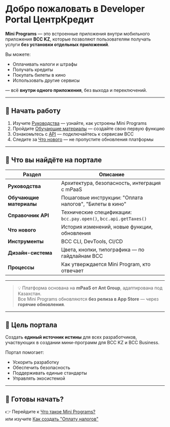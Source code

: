 # Добро пожаловать в Developer Portal ЦентрКредит

**Mini Programs** — это встроенные приложения внутри мобильного приложения **BCC KZ**, которые позволяют пользователям получать услуги **без установки отдельных приложений**.

Вы можете:
- Оплачивать налоги и штрафы
- Получать кредиты
- Покупать билеты в кино
- Использовать другие сервисы

— всё **внутри одного приложения**, без выхода и переключений.

---

## 🚀 Начать работу

1. Изучите [Руководства](/guides/what-is-mp) — узнайте, как устроены Mini Programs
2. Пройдите [Обучающие материалы](/tutorials/tax-payment) — создайте свою первую функцию
3. Ознакомьтесь с [API](/api/user) — подключайтесь к сервисам BCC
4. Следите за [Что нового](/changelog/2025-04-05-v1.0) — не пропустите обновления платформы

---

## 🔧 Что вы найдёте на портале

| Раздел | Описание |
|--------|---------|
| **Руководства** | Архитектура, безопасность, интеграция с mPaaS |
| **Обучающие материалы** | Пошаговые инструкции: "Оплата налогов", "Билеты в кино" |
| **Справочник API** | Технические спецификации: `bcc.pay.open()`, `bcc.api.getTaxes()` |
| **Что нового** | История изменений, новые функции, обновления |
| **Инструменты** | BCC CLI, DevTools, CI/CD |
| **Дизайн-система** | Цвета, кнопки, типографика — по гайдлайнам BCC |
| **Процессы** | Как утверждается Mini Program, кто отвечает |

---

> 💡 Платформа основана на **mPaaS от Ant Group**, адаптирована под Казахстан.  
> Все Mini Programs обновляются **без релиза в App Store** — через **горячие обновления**.

---

## 📌 Цель портала

Создать **единый источник истины** для всех разработчиков, участвующих в создании мини-программ для BCC KZ и BCC Business.

Портал помогает:
- Ускорить разработку
- Обеспечить безопасность
- Поддерживать единые стандарты
- Управлять экосистемой

---

## 🤝 Готовы начать?

👉 Перейдите к [Что такое Mini Programs?](/guides/what-is-mp)  
или изучите [Как создать "Оплату налогов"](/tutorials/tax-payment)
